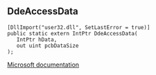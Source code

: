 ## DdeAccessData

```
[DllImport("user32.dll", SetLastError = true)]
public static extern IntPtr DdeAccessData(
   IntPtr hData,
   out uint pcbDataSize
);
```

[Microsoft documentation](https://docs.microsoft.com/en-us/windows/win32/api/winuser/nf-winuser-ddeaccessdata)
